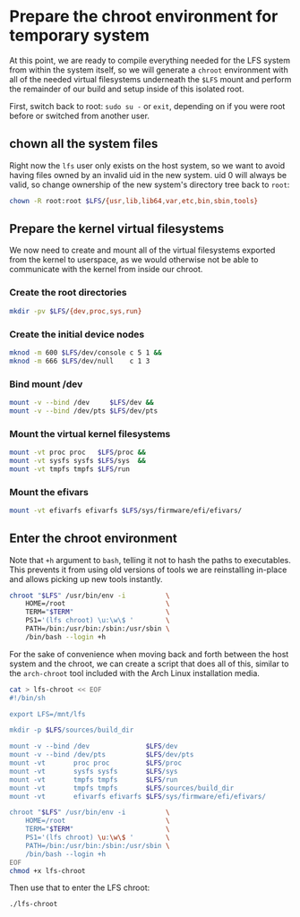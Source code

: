 # Prepare the chroot environment for temporary system

At this point, we are ready to compile everything needed for the LFS system from within the system itself, so we will generate a `chroot` environment with all of the needed virtual filesystems underneath the `$LFS` mount and perform the remainder of our build and setup inside of this isolated root.

First, switch back to root: `sudo su -` or `exit`, depending on if you were root before or switched from another user.

## chown all the system files

Right now the `lfs` user only exists on the host system, so we want to avoid having files owned by an invalid uid in the new system. uid 0 will always be valid, so change ownership of the new system's directory tree back to `root`:

```sh
chown -R root:root $LFS/{usr,lib,lib64,var,etc,bin,sbin,tools}
```

## Prepare the kernel virtual filesystems

We now need to create and mount all of the virtual filesystems exported from the kernel to userspace, as we would otherwise not be able to communicate with the kernel from inside our chroot.

### Create the root directories

```sh
mkdir -pv $LFS/{dev,proc,sys,run}
```

### Create the initial device nodes

```sh
mknod -m 600 $LFS/dev/console c 5 1 &&
mknod -m 666 $LFS/dev/null    c 1 3
```

### Bind mount /dev

```sh
mount -v --bind /dev     $LFS/dev &&
mount -v --bind /dev/pts $LFS/dev/pts
```

### Mount the virtual kernel filesystems

```sh
mount -vt proc proc   $LFS/proc &&
mount -vt sysfs sysfs $LFS/sys  &&
mount -vt tmpfs tmpfs $LFS/run
```

### Mount the efivars

```sh
mount -vt efivarfs efivarfs $LFS/sys/firmware/efi/efivars/
```

## Enter the chroot environment

Note that `+h` argument to `bash`, telling it not to hash the paths to executables. This prevents it from using old versions of tools we are reinstalling in-place and allows picking up new tools instantly.

```sh
chroot "$LFS" /usr/bin/env -i          \
    HOME=/root                         \
    TERM="$TERM"                       \
    PS1='(lfs chroot) \u:\w\$ '        \
    PATH=/bin:/usr/bin:/sbin:/usr/sbin \
    /bin/bash --login +h
```

For the sake of convenience when moving back and forth between the host system and the chroot, we can create a script that does all of this, similar to the `arch-chroot` tool included with the Arch Linux installation media.

```sh
cat > lfs-chroot << EOF
#!/bin/sh

export LFS=/mnt/lfs

mkdir -p $LFS/sources/build_dir

mount -v --bind /dev              $LFS/dev
mount -v --bind /dev/pts          $LFS/dev/pts
mount -vt       proc proc         $LFS/proc
mount -vt       sysfs sysfs       $LFS/sys
mount -vt       tmpfs tmpfs       $LFS/run
mount -vt       tmpfs tmpfs       $LFS/sources/build_dir
mount -vt       efivarfs efivarfs $LFS/sys/firmware/efi/efivars/

chroot "$LFS" /usr/bin/env -i          \
    HOME=/root                         \
    TERM="$TERM"                       \
    PS1='(lfs chroot) \u:\w\$ '        \
    PATH=/bin:/usr/bin:/sbin:/usr/sbin \
    /bin/bash --login +h
EOF
chmod +x lfs-chroot
```

Then use that to enter the LFS chroot:

```sh
./lfs-chroot
```
